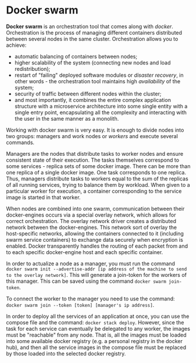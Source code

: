 # Docker swarm


**Docker swarm** is an orchestration tool that comes along with *docker*. Orchestration is the process of managing different containers distributed between several nodes in the same cluster. Orchestration allows you to achieve:


- automatic balancing of containers between nodes;
- higher scalability of the system (connecting new nodes and load redistribution);
- restart of "failing" deployed software modules or *disaster recovery*, in other words - the orchestration tool maintains high *availability* of the system;
- security of traffic between different nodes within the cluster;
- and most importantly, it combines the entire complex application structure with a microservice architecture into some single entity with a single entry point, encapsulating all the complexity and interacting with the user in the same manner as a monolith.


Working with docker swarm is very easy. It is enough to divide nodes into two groups: managers and work nodes or *workers* and execute several commands.


Managers are the nodes that distribute tasks to worker nodes and ensure consistent state of their execution. The tasks themselves correspond to some services - replica sets of some docker image. There can be more than one replica of a single docker image. One task corresponds to one replica. Thus, managers distribute tasks to workers equal to the sum of the replicas of all running services, trying to balance them by workload. When given to a particular worker for execution, a container corresponding to the service image is started in that worker.


When nodes are combined into one swarm, communication between their docker-engines occurs via a special overlay network, which allows for correct orchestration. The overlay network driver creates a distributed network between the docker-engines. This network sort of overlay the host-specific networks, allowing the containers connected to it (including swarm service containers) to exchange data securely when encryption is enabled. Docker transparently handles the routing of each packet from and to each specific docker-engine host and each specific container.


In order to actualize a node as a manager, you must run the command `docker swarm init --advertise-addr [ip address of the machine to send to the overlay network]`. This will generate a join-token for the workers of this manager. This can be saved using the command `docker swarm join-token`.


To connect the worker to the manager you need to use the command: `docker swarm join --token [token] [manager's ip address]`.


In order to deploy all the services of an application at once, you can use the compose file and the command: `docker stack deploy`. However, since the task for each service can eventually be delegated to any worker, the images must be "reachable" from any node. That is, all the images must be loaded into some available docker registry (e.g. a personal registry in the docker hub), and then all the service images in the compose file must be replaced by those loaded into the selected docker registry.

